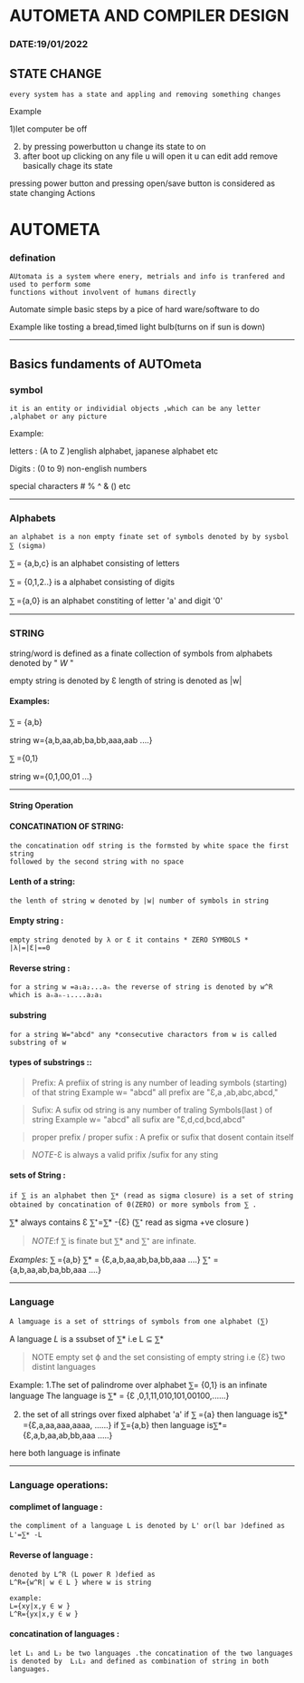 # AUTOMETA AND COMPILER DESIGN

### DATE:19/01/2022

## STATE CHANGE

    every system has a state and appling and removing something changes

Example

1)let computer be off

2. by pressing powerbutton u change its state to on
3. after boot up clicking on any file u will open it u can edit add remove basically chage its state

pressing power button and pressing open/save button is considered as state changing Actions

# AUTOMETA

### defination

    AUtomata is a system where enery, metrials and info is tranfered and used to perform some
    functions without involvent of humans directly

Automate simple basic steps by a pice of hard ware/software to do

Example
like tosting a bread,timed light bulb(turns on if sun is down)

---

## Basics fundaments of AUTOmeta

### symbol

    it is an entity or individial objects ,which can be any letter ,alphabet or any picture

Example:

letters : (A to Z )english alphabet, japanese alphabet etc

Digits : (0 to 9) non-english numbers

special characters # % ^ & () etc

---

### Alphabets

    an alphabet is a non empty finate set of symbols denoted by by sysbol ⅀ (sigma)

⅀ = {a,b,c} is an alphabet consisting of letters

⅀ = {0,1,2..} is a alphabet consisting of digits

⅀ ={a,0} is an alphabet constiting of letter 'a' and digit '0'

---

### STRING

string/word is defined as a finate collection of symbols from alphabets
denoted by " _W_ "

empty string is denoted by Ɛ
length of string is denoted as |w|

#### Examples:

⅀ = {a,b}

string w={a,b,aa,ab,ba,bb,aaa,aab ....}

⅀ ={0,1}

string w={0,1,00,01 ...}

---

#### String Operation

#### CONCATINATION OF STRING:

    the concatination odf string is the formsted by white space the first string
    followed by the second string with no space

#### Lenth of a string:

    the lenth of string w denoted by |w| number of symbols in string

#### Empty string :

    empty string denoted by λ or Ɛ it contains * ZERO SYMBOLS *
    |λ|=|Ɛ|==0

#### Reverse string :

    for a string w =a₁a₂...aₙ the reverse of string is denoted by w^R which is aₙaₙ₋₁....a₂a₁

#### substring

    for a string W="abcd" any *consecutive charactors from w is called substring of w

#### types of substrings ::

> Prefix: A prefiix of string is any number of leading symbols (starting) of that string
> Example w= "abcd" all prefix are "Ɛ,a ,ab,abc,abcd,"

> Sufix: A sufix od string is any number of traling Symbols(last ) of string
> Example w= "abcd" all sufix are "Ɛ,d,cd,bcd,abcd"

> proper prefix / proper sufix : A prefix or sufix that dosent contain itself

> _NOTE_-Ɛ is always a valid prifix /sufix for any sting

#### sets of String :

    if ⅀ is an alphabet then ⅀* (read as sigma closure) is a set of string obtained by concatination of 0(ZERO) or more symbols from ⅀ .

⅀* always contains Ɛ
⅀⁺=⅀* -{Ɛ} (⅀⁺ read as sigma +ve closure )

> _NOTE_:f ⅀ is finate but ⅀\* and ⅀⁺ are infinate.

_Examples_:
⅀ ={a,b}
⅀* = {Ɛ,a,b,aa,ab,ba,bb,aaa ....}
⅀⁺ = {a,b,aa,ab,ba,bb,aaa ....}

---

### Language

    A lamguage is a set of sttrings of symbols from one alphabet (⅀)

A language _L_ is a ssubset of ⅀*
i.e L ⊆ ⅀*

> NOTE empty set ϕ and the set consisting of empty string i.e {Ɛ} two distint languages

Example:
1.The set of palindrome over alphabet ⅀= {0,1} is an infinate language
The language is ⅀* = {Ɛ ,0,1,11,010,101,00100,......}

2. the set of all strings over fixed alphabet 'a'
   if ⅀ ={a} then language is⅀* ={Ɛ,a,aa,aaa,aaaa, ......}
   if ⅀={a,b} then language is⅀*={Ɛ,a,b,aa,ab,bb,aaa .....}

here both language is infinate

---
### Language operations:

#### complimet of language :

    the compliment of a language L is denoted by L' or(l bar )defined as 
    L'=⅀* -L
#### Reverse of language  :
    denoted by L^R (L power R )defied as 
    L^R={w^R| w ∈ L } where w is string 

    example:
    L={xy|x,y ∈ w }
    L^R={yx|x,y ∈ w }

#### concatination of languages :
    let L₁ and L₂ be two languages .the concatination of the two languages is denoted by  L₁L₂ and defined as combination of string in both languages.
    


